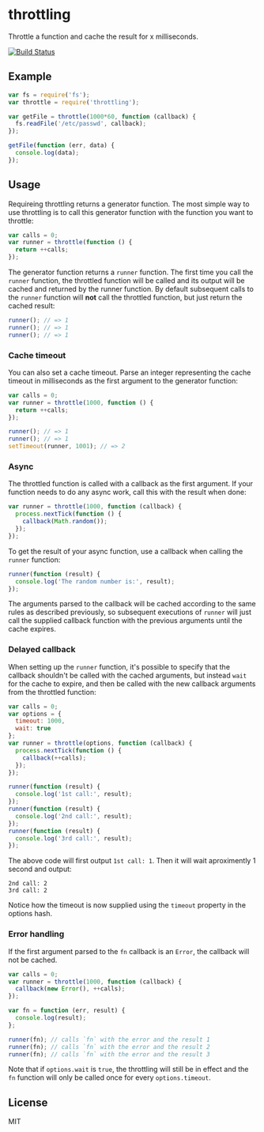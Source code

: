 # throttling

Throttle a function and cache the result for x milliseconds.

[![Build Status](https://travis-ci.org/watson/throttling.png)](https://travis-ci.org/watson/throttling)

## Example

```js
var fs = require('fs');
var throttle = require('throttling');

var getFile = throttle(1000*60, function (callback) {
  fs.readFile('/etc/passwd', callback);
});

getFile(function (err, data) {
  console.log(data);
});
```

## Usage

Requireing throttling returns a generator function. The most simple
way to use throttling is to call this generator function with the
function you want to throttle:

```js
var calls = 0;
var runner = throttle(function () {
  return ++calls;
});
```

The generator function returns a `runner` function. The first time you
call the `runner` function, the throttled function will be called and
its output will be cached and returned by the runner function. By
default subsequent calls to the `runner` function will **not** call the
throttled function, but just return the cached result:

```js
runner(); // => 1
runner(); // => 1
runner(); // => 1
```

### Cache timeout

You can also set a cache timeout. Parse an integer representing the
cache timeout in milliseconds as the first argument to the generator
function:

```js
var calls = 0;
var runner = throttle(1000, function () {
  return ++calls;
});

runner(); // => 1
runner(); // => 1
setTimeout(runner, 1001); // => 2
```

### Async

The throttled function is called with a callback as the first argument.
If your function needs to do any async work, call this with the result
when done:

```js
var runner = throttle(1000, function (callback) {
  process.nextTick(function () {
    callback(Math.random());
  });
});
```

To get the result of your async function, use a callback when calling
the `runner` function:

```js
runner(function (result) {
  console.log('The random number is:', result);
});
```

The arguments parsed to the callback will be cached according to the
same rules as described previously, so subsequent executions of `runner`
will just call the supplied callback function with the previous
arguments until the cache expires.

### Delayed callback

When setting up the `runner` function, it's possible to specify that the
callback shouldn't be called with the cached arguments, but instead
`wait` for the cache to expire, and then be called with the new callback
arguments from the throttled function:

```js
var calls = 0;
var options = {
  timeout: 1000,
  wait: true
};
var runner = throttle(options, function (callback) {
  process.nextTick(function () {
    callback(++calls);
  });
});

runner(function (result) {
  console.log('1st call:', result);
});
runner(function (result) {
  console.log('2nd call:', result);
});
runner(function (result) {
  console.log('3rd call:', result);
});
```

The above code will first output `1st call: 1`. Then it will wait
aproximently 1 second and output:

```
2nd call: 2
3rd call: 2
```

Notice how the timeout is now supplied using the `timeout` property in
the options hash.

### Error handling

If the first argument parsed to the `fn` callback is an `Error`, the
callback will not be cached.

```js
var calls = 0;
var runner = throttle(1000, function (callback) {
  callback(new Error(), ++calls);
});

var fn = function (err, result) {
  console.log(result);
};

runner(fn); // calls `fn` with the error and the result 1
runner(fn); // calls `fn` with the error and the result 2
runner(fn); // calls `fn` with the error and the result 3
```

Note that if `options.wait` is `true`, the throttling will still be in
effect and the `fn` function will only be called once for every
`options.timeout`.

## License

MIT
